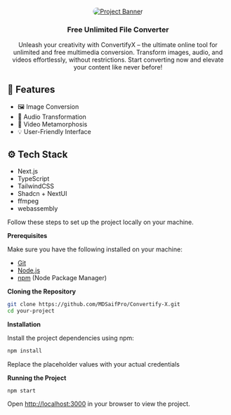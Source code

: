 <div align="center">
  <br />
    <a href="https://convertify-x.vercel.app/" target="_blank">
      <img src="./project 2.jpg" style="border-radius: 10px" alt="Project Banner">
    </a>
  <br />

  <h3 align="center">Free Unlimited File Converter</h3>
  <div align="center">
    Unleash your creativity with ConvertifyX – the ultimate online tool for unlimited and free multimedia conversion. Transform images, audio, and videos effortlessly, without restrictions. Start converting now and elevate your content like never before!
    </div>

</div>

## <a name="Features">🤯 Features</a>

- 🖼️ Image Conversion
- 🎵 Audio Transformation
- 🎥 Video Metamorphosis
- 💡 User-Friendly Interface

## <a name="tech-stack">⚙️ Tech Stack</a>

- Next.js
- TypeScript
- TailwindCSS
- Shadcn + NextUI
- ffmpeg
- webassembly

Follow these steps to set up the project locally on your machine.

**Prerequisites**

Make sure you have the following installed on your machine:

- [Git](https://git-scm.com/)
- [Node.js](https://nodejs.org/en)
- [npm](https://www.npmjs.com/) (Node Package Manager)

**Cloning the Repository**

```bash
git clone https://github.com/MDSaifPro/Convertify-X.git
cd your-project
```

**Installation**

Install the project dependencies using npm:

```bash
npm install
```

Replace the placeholder values with your actual credentials

**Running the Project**

```bash
npm start
```

Open [http://localhost:3000](http://localhost:3000) in your browser to view the project.
